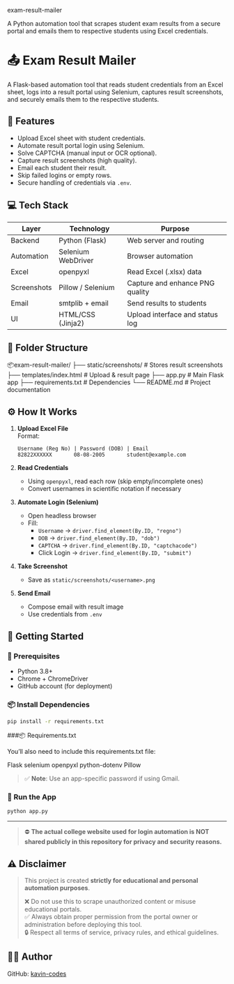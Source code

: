  exam-result-mailer

A Python automation tool that scrapes student exam results from a secure portal and emails them to respective students using Excel credentials.

  
# 📤 Exam Result Mailer

A Flask-based automation tool that reads student credentials from an Excel sheet, logs into a result portal using Selenium, captures result screenshots, and securely emails them to the respective students.



## 📌 Features

- Upload Excel sheet with student credentials.
- Automate result portal login using Selenium.
- Solve CAPTCHA (manual input or OCR optional).
- Capture result screenshots (high quality).
- Email each student their result.
- Skip failed logins or empty rows.
- Secure handling of credentials via `.env`.



## 💻 Tech Stack

| Layer       | Technology         | Purpose                          |
|-------------|---------------------|----------------------------------|
| Backend     | Python (Flask)      | Web server and routing           |
| Automation  | Selenium WebDriver  | Browser automation               |
| Excel       | openpyxl            | Read Excel (.xlsx) data          |
| Screenshots | Pillow / Selenium   | Capture and enhance PNG quality |
| Email       | smtplib + email     | Send results to students         |
| UI          | HTML/CSS (Jinja2)   | Upload interface and status log |



## 📁 Folder Structure


📦exam-result-mailer/
├── static/screenshots/     # Stores result screenshots
├── templates/index.html    # Upload & result page
├── app.py                  # Main Flask app
├── requirements.txt        # Dependencies
└── README.md               # Project documentation

## ⚙️ How It Works

1. **Upload Excel File**  
   Format:
   ```plaintext
   Username (Reg No) | Password (DOB) | Email
   82822XXXXXX       08-08-2005       student@example.com
   ```

2. **Read Credentials**  
   - Using `openpyxl`, read each row (skip empty/incomplete ones)
   - Convert usernames in scientific notation if necessary

3. **Automate Login (Selenium)**  
   - Open headless browser
   - Fill:
     - `Username` → `driver.find_element(By.ID, "regno")`
     - `DOB` → `driver.find_element(By.ID, "dob")`
     - `CAPTCHA` → `driver.find_element(By.ID, "captchacode")`
     - Click Login → `driver.find_element(By.ID, "submit")`

4. **Take Screenshot**  
   - Save as `static/screenshots/<username>.png`

5. **Send Email**  
   - Compose email with result image
   - Use credentials from `.env`



## 🧪 Getting Started

### 🔧 Prerequisites

- Python 3.8+
- Chrome + ChromeDriver
- GitHub account (for deployment)

### 📦 Install Dependencies

```bash
pip install -r requirements.txt
```

###📦 Requirements.txt

You’ll also need to include this requirements.txt file:

Flask
selenium
openpyxl
python-dotenv
Pillow


> ✅ **Note**: Use an app-specific password if using Gmail.

### 🚀 Run the App

```bash
python app.py
```

---

> ⛔ **The actual college website used for login automation is NOT shared publicly in this repository for privacy and security reasons.**


## ⚠️ Disclaimer

> This project is created **strictly for educational and personal automation purposes**.
>
> ❌ Do not use this to scrape unauthorized content or misuse educational portals.  
> ✅ Always obtain proper permission from the portal owner or administration before deploying this tool.  
> 🔒 Respect all terms of service, privacy rules, and ethical guidelines.

## 👨‍💻 Author
 
GitHub: [kavin-codes](https://github.com/kavin-codes)
